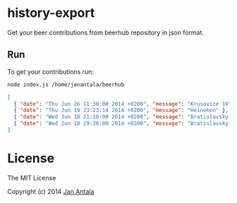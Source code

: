 # history-export

Get your beer contributions from beerhub repository in json format.

## Run

To get your contributions run:

```sh
node index.js /home/janantala/beerhub
```

```json
[ 
  { "date": "Thu Jun 26 11:30:00 2014 +0200", "message": "Krusovice 10" },
  { "date": "Thu Jun 19 23:23:14 2014 +0200", "message": "Heineken" },
  { "date": "Wed Jun 18 21:10:00 2014 +0200", "message": "Bratislavsky Leziak" },
  { "date": "Wed Jun 18 19:30:00 2014 +0200", "message": "Bratislavsky Bubak" }
]
```

# License

The MIT License

Copyright (c) 2014 [Jan Antala](http://www.janantala.com)
